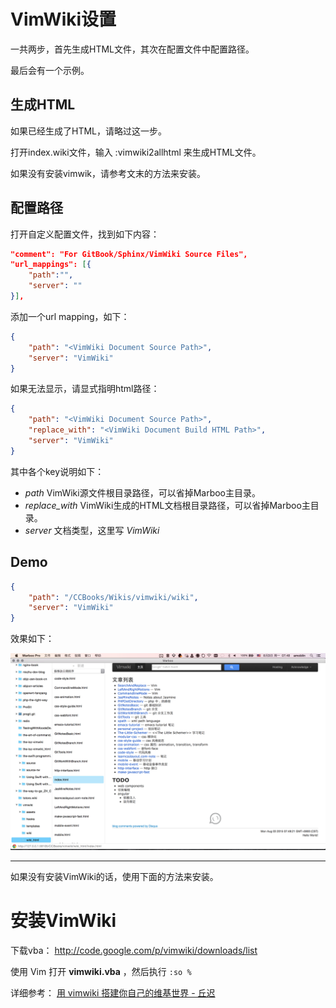 # VimWiki设置

<!-- create time: 2015-08-06 23:29:42  -->

<!-- This file is created by Marboo<http://marboo.io> template file $MARBOO_HOME/.media/starts/default.md
本文件由 Marboo<http://marboo.io> 模板文件 $MARBOO_HOME/.media/starts/default.md 创建 -->

一共两步，首先生成HTML文件，其次在配置文件中配置路径。

最后会有一个示例。

## 生成HTML

如果已经生成了HTML，请略过这一步。

打开index.wiki文件，输入 :vimwiki2allhtml 来生成HTML文件。

如果没有安装vimwik，请参考文末的方法来安装。

## 配置路径

打开自定义配置文件，找到如下内容：

```json
"comment": "For GitBook/Sphinx/VimWiki Source Files",
"url_mappings": [{
    "path":"",
    "server": ""
}],
```

添加一个url mapping，如下：

```json
{
    "path": "<VimWiki Document Source Path>",
    "server": "VimWiki"
}
```

如果无法显示，请显式指明html路径：

```json
{
    "path": "<VimWiki Document Source Path>",
    "replace_with": "<VimWiki Document Build HTML Path>",
    "server": "VimWiki"
}
```

其中各个key说明如下：

- *path* VimWiki源文件根目录路径，可以省掉Marboo主目录。
- *replace_with* VimWiki生成的HTML文档根目录路径，可以省掉Marboo主目录。
- *server* 文档类型，这里写 *VimWiki*

## Demo

```json
{
    "path": "/CCBooks/Wikis/vimwiki/wiki",
    "server": "VimWiki"
}
```

效果如下：

![](../images/04/vimwiki.png)

---

如果没有安装VimWiki的话，使用下面的方法来安装。

# 安装VimWiki

下载vba： http://code.google.com/p/vimwiki/downloads/list

使用 Vim 打开 **vimwiki.vba** ，然后执行 `:so % `

详细参考： [用 vimwiki 搭建你自己的维基世界 - 丘迟](http://wiki.ktmud.com/tips/vim/vimwiki-guide.html)

